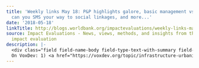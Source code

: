 ```yaml
---
title: 'Weekly links May 18: P&P highlights galore, basic management vs grand strategy,
  can you SMS your way to social linkages, and more...'
date: '2018-05-18'
linkTitle: http://blogs.worldbank.org/impactevaluations/weekly-links-may-18-pp-highlights-galore-basic-management-vs-grand-strategy-can-you-sms-your-way
source: Impact Evaluations - News, views, methods, and insights from the world of
  impact evaluation
description: |-
  <div class="field field-name-body field-type-text-with-summary field-label-hidden"><div class="field-items"><div class="field-item even"><ul><li>
  On VoxDev: 1) <a href="https://voxdev.org/topic/infrastructure-urbanisation/law-land-ethnic-patronage-kenya-s-slums" rel="nofollow">how ethnic patronage determines rents and investments in Kenyan slums</a>; 2) <a href="https://voxdev.org/topic/institutions-political-economy/justice-delayed-justice-denied-speeding-court-pre-trials?" rel="nofollow">speed
---
```

